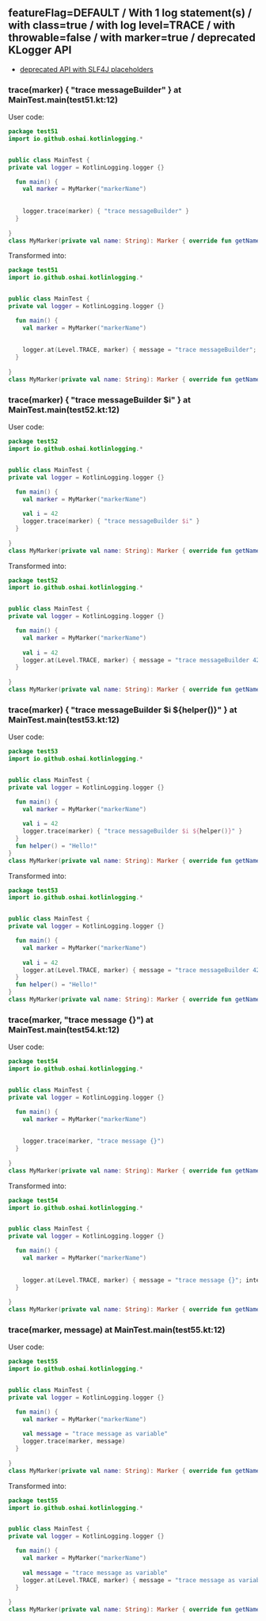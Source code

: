 ## featureFlag=DEFAULT / With 1 log statement(s) / with class=true / with log level=TRACE / with throwable=false / with marker=true / deprecated KLogger API

* [deprecated API with SLF4J placeholders](deprecated-slf4j-placeholders.md)

###  trace(marker) { "trace messageBuilder" } at MainTest.main(test51.kt:12)

User code:
```kotlin
package test51
import io.github.oshai.kotlinlogging.*


public class MainTest {
private val logger = KotlinLogging.logger {}

  fun main() {
    val marker = MyMarker("markerName")
    
    
    logger.trace(marker) { "trace messageBuilder" }
  }
  
}
class MyMarker(private val name: String): Marker { override fun getName() = name }

```
  
Transformed into:
```kotlin
package test51
import io.github.oshai.kotlinlogging.*


public class MainTest {
private val logger = KotlinLogging.logger {}

  fun main() {
    val marker = MyMarker("markerName")
    
    
    logger.at(Level.TRACE, marker) { message = "trace messageBuilder"; internalCompilerData = KLoggingEventBuilder.InternalCompilerData(messageTemplate = ""trace messageBuilder"", className = "test51.MainTest", methodName = "main", fileName = "test51.kt", lineNumber = 12)
  }
  
}
class MyMarker(private val name: String): Marker { override fun getName() = name }

```

###  trace(marker) { "trace messageBuilder $i" } at MainTest.main(test52.kt:12)

User code:
```kotlin
package test52
import io.github.oshai.kotlinlogging.*


public class MainTest {
private val logger = KotlinLogging.logger {}

  fun main() {
    val marker = MyMarker("markerName")
    
    val i = 42
    logger.trace(marker) { "trace messageBuilder $i" }
  }
  
}
class MyMarker(private val name: String): Marker { override fun getName() = name }

```
  
Transformed into:
```kotlin
package test52
import io.github.oshai.kotlinlogging.*


public class MainTest {
private val logger = KotlinLogging.logger {}

  fun main() {
    val marker = MyMarker("markerName")
    
    val i = 42
    logger.at(Level.TRACE, marker) { message = "trace messageBuilder 42"; internalCompilerData = KLoggingEventBuilder.InternalCompilerData(messageTemplate = ""trace messageBuilder $i"", className = "test52.MainTest", methodName = "main", fileName = "test52.kt", lineNumber = 12)
  }
  
}
class MyMarker(private val name: String): Marker { override fun getName() = name }

```

###  trace(marker) { "trace messageBuilder $i ${helper()}" } at MainTest.main(test53.kt:12)

User code:
```kotlin
package test53
import io.github.oshai.kotlinlogging.*


public class MainTest {
private val logger = KotlinLogging.logger {}

  fun main() {
    val marker = MyMarker("markerName")
    
    val i = 42
    logger.trace(marker) { "trace messageBuilder $i ${helper()}" }
  }
  fun helper() = "Hello!"
}
class MyMarker(private val name: String): Marker { override fun getName() = name }

```
  
Transformed into:
```kotlin
package test53
import io.github.oshai.kotlinlogging.*


public class MainTest {
private val logger = KotlinLogging.logger {}

  fun main() {
    val marker = MyMarker("markerName")
    
    val i = 42
    logger.at(Level.TRACE, marker) { message = "trace messageBuilder 42 Hello!"; internalCompilerData = KLoggingEventBuilder.InternalCompilerData(messageTemplate = ""trace messageBuilder $i ${helper()}"", className = "test53.MainTest", methodName = "main", fileName = "test53.kt", lineNumber = 12)
  }
  fun helper() = "Hello!"
}
class MyMarker(private val name: String): Marker { override fun getName() = name }

```

###  trace(marker, "trace message {}") at MainTest.main(test54.kt:12)

User code:
```kotlin
package test54
import io.github.oshai.kotlinlogging.*


public class MainTest {
private val logger = KotlinLogging.logger {}

  fun main() {
    val marker = MyMarker("markerName")
    
    
    logger.trace(marker, "trace message {}")
  }
  
}
class MyMarker(private val name: String): Marker { override fun getName() = name }

```
  
Transformed into:
```kotlin
package test54
import io.github.oshai.kotlinlogging.*


public class MainTest {
private val logger = KotlinLogging.logger {}

  fun main() {
    val marker = MyMarker("markerName")
    
    
    logger.at(Level.TRACE, marker) { message = "trace message {}"; internalCompilerData = KLoggingEventBuilder.InternalCompilerData(messageTemplate = ""trace message {}"", className = "test54.MainTest", methodName = "main", fileName = "test54.kt", lineNumber = 12)
  }
  
}
class MyMarker(private val name: String): Marker { override fun getName() = name }

```

###  trace(marker, message) at MainTest.main(test55.kt:12)

User code:
```kotlin
package test55
import io.github.oshai.kotlinlogging.*


public class MainTest {
private val logger = KotlinLogging.logger {}

  fun main() {
    val marker = MyMarker("markerName")
    
    val message = "trace message as variable"
    logger.trace(marker, message)
  }
  
}
class MyMarker(private val name: String): Marker { override fun getName() = name }

```
  
Transformed into:
```kotlin
package test55
import io.github.oshai.kotlinlogging.*


public class MainTest {
private val logger = KotlinLogging.logger {}

  fun main() {
    val marker = MyMarker("markerName")
    
    val message = "trace message as variable"
    logger.at(Level.TRACE, marker) { message = "trace message as variable"; internalCompilerData = KLoggingEventBuilder.InternalCompilerData(messageTemplate = "message", className = "test55.MainTest", methodName = "main", fileName = "test55.kt", lineNumber = 12)
  }
  
}
class MyMarker(private val name: String): Marker { override fun getName() = name }

```
